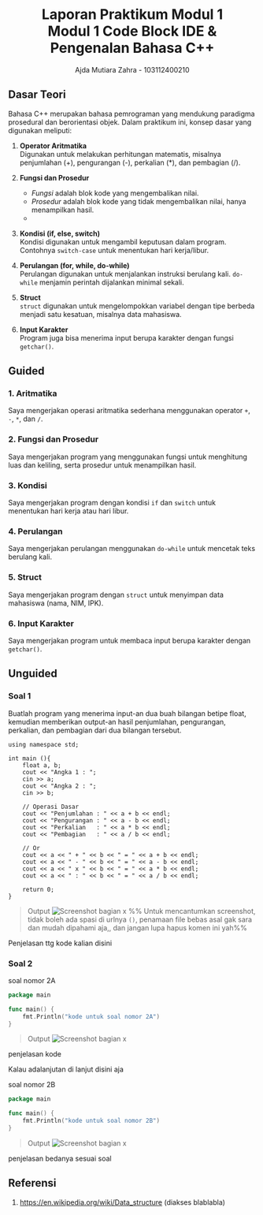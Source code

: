 # <h1 align="center">Laporan Praktikum Modul 1 <br> Modul 1 Code Block IDE & Pengenalan Bahasa C++ </h1>
<p align="center">Ajda Mutiara Zahra - 103112400210</p>

## Dasar Teori
Bahasa C++ merupakan bahasa pemrograman yang mendukung paradigma prosedural dan berorientasi objek. Dalam praktikum ini, konsep dasar yang digunakan meliputi:

1. **Operator Aritmatika**  
   Digunakan untuk melakukan perhitungan matematis, misalnya penjumlahan (+), pengurangan (-), perkalian (*), dan pembagian (/).
   
3. **Fungsi dan Prosedur**  
   - *Fungsi* adalah blok kode yang mengembalikan nilai.  
   - *Prosedur* adalah blok kode yang tidak mengembalikan nilai, hanya menampilkan hasil.
   - 
4. **Kondisi (if, else, switch)**  
   Kondisi digunakan untuk mengambil keputusan dalam program. Contohnya `switch-case` untuk menentukan hari kerja/libur.

5. **Perulangan (for, while, do-while)**  
   Perulangan digunakan untuk menjalankan instruksi berulang kali. `do-while` menjamin perintah dijalankan minimal sekali.

6. **Struct**  
   `struct` digunakan untuk mengelompokkan variabel dengan tipe berbeda menjadi satu kesatuan, misalnya data mahasiswa.

7. **Input Karakter**  
   Program juga bisa menerima input berupa karakter dengan fungsi `getchar()`. 

## Guided

### 1. Aritmatika
Saya mengerjakan operasi aritmatika sederhana menggunakan operator `+`, `-`, `*`, dan `/`.

### 2. Fungsi dan Prosedur
Saya mengerjakan program yang menggunakan fungsi untuk menghitung luas dan keliling, serta prosedur untuk menampilkan hasil.

### 3. Kondisi
Saya mengerjakan program dengan kondisi `if` dan `switch` untuk menentukan hari kerja atau hari libur.

### 4. Perulangan
Saya mengerjakan perulangan menggunakan `do-while` untuk mencetak teks berulang kali.

### 5. Struct
Saya mengerjakan program dengan `struct` untuk menyimpan data mahasiswa (nama, NIM, IPK).

### 6. Input Karakter
Saya mengerjakan program untuk membaca input berupa karakter dengan `getchar()`.


## Unguided

### Soal 1

Buatlah program yang menerima input-an dua buah bilangan betipe float, kemudian memberikan output-an hasil penjumlahan, pengurangan, perkalian, dan pembagian dari dua bilangan tersebut.

```#include <iostream>
using namespace std; 

int main (){
    float a, b;
    cout << "Angka 1 : ";
    cin >> a;
    cout << "Angka 2 : ";
    cin >> b;

    // Operasi Dasar
    cout << "Penjumlahan : " << a + b << endl;
    cout << "Pengurangan : " << a - b << endl;
    cout << "Perkalian   : " << a * b << endl;
    cout << "Pembagian   : " << a / b << endl;

    // Or    
    cout << a << " + " << b << " = " << a + b << endl;
    cout << a << " - " << b << " = " << a - b << endl;
    cout << a << " x " << b << " = " << a * b << endl;
    cout << a << " : " << b << " = " << a / b << endl;

    return 0;
}
```

> Output
> ![Screenshot bagian x](output/screenshot_soal1.png)
> %% Untuk mencantumkan screenshot, tidak boleh ada spasi di urlnya `()`, penamaan file bebas asal gak sara dan mudah dipahami aja,, dan jangan lupa hapus komen ini yah%%

Penjelasan ttg kode kalian disini

### Soal 2

soal nomor 2A

```go
package main

func main() {
	fmt.Println("kode untuk soal nomor 2A")
}
```

> Output
> ![Screenshot bagian x](output/screenshot_soal2A.png)

penjelasan kode

Kalau adalanjutan di lanjut disini aja

soal nomor 2B

```go
package main

func main() {
	fmt.Println("kode untuk soal nomor 2B")
}
```

> Output
> ![Screenshot bagian x](output/screenshot_soal2B.png)

penjelasan bedanya sesuai soal

## Referensi

1. https://en.wikipedia.org/wiki/Data_structure (diakses blablabla)

